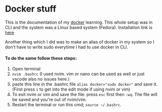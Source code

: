 # Docker stuff
This is the documentation of my [docker](https://docs.docker.com/) learning. This whole setup was in CLI and the system was a Linux based system (Fedora). Installation link is [here](https://developer.fedoraproject.org/tools/docker/docker-installation.html)

Another thing which I did was to make an alias of docker in my system so I don't have to write sudo everytime I had to use docker in CLI.

#### To do the same follow these steps:
1. Open terminal
2. `nvim .bashrc` (I used nvim. vim or nano can be used as well or just vscode also no issues here.)
3. paste this line in the .bashrc file `alias docker="sudo docker"` and save it. (First press `i` to get into the edit mode if using nvim or vim)
4. To exit nvim or vim and save the file: press `esc` first then `:wq`. The file will be saved and you're out of nvim/vim.
5. Restart the terminal or run this cmd; `source ~/.bashrc`.